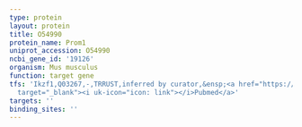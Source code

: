 ```yaml
---
type: protein
layout: protein
title: O54990
protein_name: Prom1
uniprot_accession: O54990
ncbi_gene_id: '19126'
organism: Mus musculus
function: target gene
tfs: 'Ikzf1,Q03267,-,TRRUST,inferred by curator,&ensp;<a href="https://www.ncbi.nlm.nih.gov/pubmed/?term=25301737%5Buid%5D"
  target="_blank"><i uk-icon="icon: link"></i>Pubmed</a>'
targets: ''
binding_sites: ''
---
```

